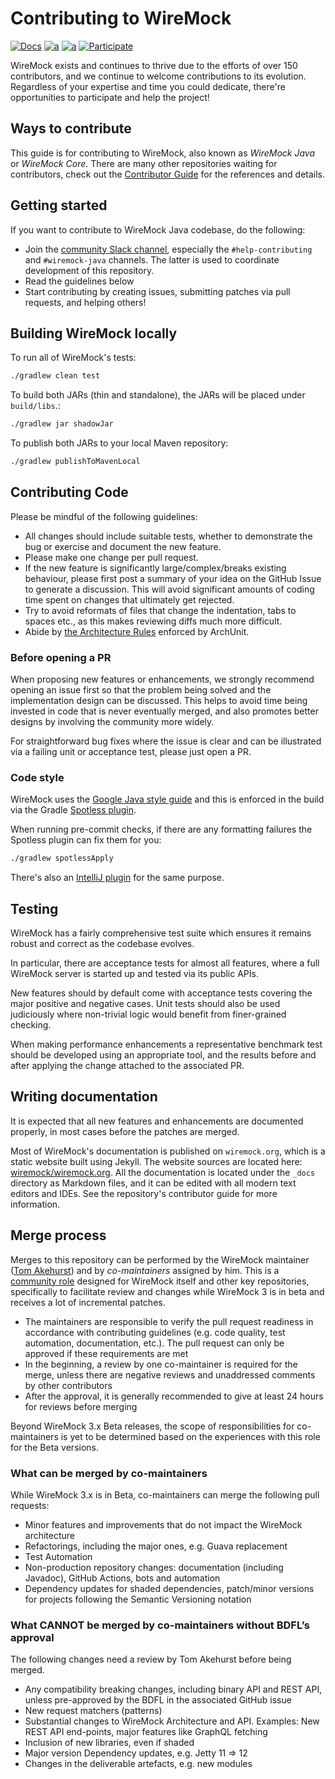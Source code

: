 # Contributing to WireMock

[![Docs](https://img.shields.io/static/v1?label=Documentation&message=public&color=green)](https://wiremock.org/docs/)
[![a](https://img.shields.io/badge/slack-%23wiremock%5Fjava-brightgreen?style=flat&logo=slack)](https://slack.wiremock.org/)
[![a](https://img.shields.io/badge/Public-Roadmap-brightgreen?style=flat)](https://github.com/orgs/wiremock/projects/4)
[![Participate](https://img.shields.io/static/v1?label=Contributing&message=guide&color=blue)](https://github.com/wiremock/wiremock/blob/master/CONTRIBUTING.md)

WireMock exists and continues to thrive due to the efforts of over 150 contributors,
and we continue to welcome contributions to its evolution.
Regardless of your expertise and time you could dedicate,
there're opportunities to participate and help the project!

## Ways to contribute

This guide is for contributing to WireMock, also known as _WireMock Java_ or _WireMock Core_.
There are many other repositories waiting for contributors,
check out the [Contributor Guide](https://github.com/wiremock/wiremock/blob/master/CONTRIBUTING.md)
for the references and details.

## Getting started

If you want to contribute to WireMock Java codebase, do the following:

* Join the [community Slack channel](http://slack.wiremock.org/),
  especially the `#help-contributing` and `#wiremock-java` channels.
  The latter is used to coordinate development of this repository.
* Read the guidelines below
* Start contributing by creating issues, submitting patches via pull requests, and helping others!

## Building WireMock locally

To run all of WireMock's tests:

```bash
./gradlew clean test
```

To build both JARs (thin and standalone), the JARs will be placed under ``build/libs``.:

```bash
./gradlew jar shadowJar 
```

To publish both JARs to your local Maven repository:

```bash
./gradlew publishToMavenLocal
```

## Contributing Code

Please be mindful of the
following guidelines:

* All changes should include suitable tests, whether to demonstrate the bug or exercise and document the new feature.
* Please make one change per pull request.
* If the new feature is significantly large/complex/breaks existing behaviour, please first post a summary of your idea
on the GitHub Issue to generate a discussion. This will avoid significant amounts of coding time spent on changes that ultimately get rejected.
* Try to avoid reformats of files that change the indentation, tabs to spaces etc., as this makes reviewing diffs much
more difficult.
* Abide by [the Architecture Rules](https://github.com/wiremock/wiremock/tree/master/src/test/java/com/github/tomakehurst/wiremock/archunit) enforced by ArchUnit.

### Before opening a PR

When proposing new features or enhancements, we strongly recommend opening an issue first so that the problem being solved
and the implementation design can be discussed. This helps to avoid time being invested in code that is never eventually
merged, and also promotes better designs by involving the community more widely.

For straightforward bug fixes where the issue is clear and can be illustrated via a failing unit or acceptance test, please
just open a PR.

### Code style

WireMock uses the [Google Java style guide](https://google.github.io/styleguide/javaguide.html) and this is enforced in
the build via the Gradle [Spotless plugin](https://github.com/diffplug/spotless).

When running pre-commit checks, if there are any formatting failures the Spotless plugin can fix them for you:

```bash
./gradlew spotlessApply
```

There's also an [IntelliJ plugin](https://plugins.jetbrains.com/plugin/8527-google-java-format) for the same purpose.

## Testing

WireMock has a fairly comprehensive test suite which ensures it remains robust and correct as the codebase evolves.

In particular, there are acceptance tests for almost all features, where a full WireMock server is started up and tested
via its public APIs.

New features should by default come with acceptance tests covering the major positive and negative cases. Unit tests
should also be used judiciously where non-trivial logic would benefit from finer-grained checking.

When making performance enhancements a representative benchmark test should be developed using an appropriate tool, and
the results before and after applying the change attached to the associated PR.

## Writing documentation

It is expected that all new features and enhancements are documented properly,
in most cases before the patches are merged.

Most of WireMock's documentation is published on `wiremock.org`,
which is a static website built using Jekyll.
The website sources are located here: [wiremock/wiremock.org](https://github.com/wiremock/wiremock.org).
All the documentation is located under the `_docs` directory as Markdown files,
and it can be edited with all modern text editors and IDEs.
See the repository's contributor guide for more information.

## Merge process

Merges to this repository can be performed by the WireMock maintainer ([Tom Akehurst](https://github.com/tomakehurst))
and by _co-maintainers_ assigned by him.
This is a [community role](https://github.com/wiremock/community/blob/main/governance/README.md)
designed for WireMock itself and other key repositories,
specifically to facilitate review and changes while WireMock 3 is in beta
and receives a lot of incremental patches.

- The maintainers are responsible to verify the pull request readiness
  in accordance with contributing guidelines (e.g. code quality, test automation, documentation, etc.).
  The pull request can only be approved if these requirements are met
- In the beginning, a review by one co-maintainer is required for the merge,
  unless there are negative reviews and unaddressed comments by other contributors
- After the approval, it is generally recommended to give at least 24 hours for reviews before merging

Beyond WireMock 3.x Beta releases, the scope of responsibilities for co-maintainers
is yet to be determined based on the experiences with this role for the Beta versions.

### What can be merged by co-maintainers

While WireMock 3.x is in Beta, co-maintainers can merge the following pull requests:

- Minor features and improvements that do not impact the WireMock architecture
- Refactorings, including the major ones, e.g. Guava replacement
- Test Automation
- Non-production repository changes: documentation (including Javadoc), GitHub Actions, bots and automation
- Dependency updates for shaded dependencies, patch/minor versions for projects following the Semantic Versioning notation

### What CANNOT be merged by co-maintainers without BDFL’s approval

The following changes need a review by Tom Akehurst before being merged.

- Any compatibility breaking changes, including binary API and REST API,
  unless pre-approved by the BDFL in the associated GitHub issue
- New request matchers (patterns)
- Substantial changes to WireMock Architecture and API.
  Examples: New REST API end-points, major features like GraphQL fetching
- Inclusion of new libraries, even if shaded
- Major version Dependency updates, e.g. Jetty 11 => 12
- Changes in the deliverable artefacts, e.g. new modules
